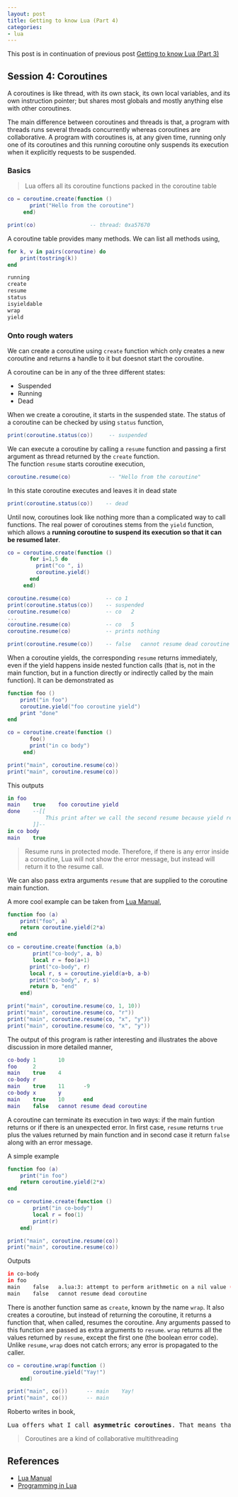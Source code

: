 ```yaml
---
layout: post
title: Getting to know Lua (Part 4)
categories:
- lua
---
```


This post is in continuation of previous post [Getting to know Lua (Part 3)](/lua/2018/01/22/getting-to-know-lua-3)

## Session 4: Coroutines

A coroutines is like thread, with its own stack, its own local variables, and its own instruction pointer; but shares most globals and mostly anything else with other coroutines. 

The main difference between coroutines and threads is that, a program with threads runs several threads concurrently whereas coroutines are collaborative.
A program with coroutines is, at any given time, running only one of its coroutines and this running coroutine only suspends its execution when it explicitly requests to be suspended.

### Basics

> Lua offers all its coroutine functions packed in the coroutine table

```lua
co = coroutine.create(function ()
       print("Hello from the coroutine")
     end)

print(co)                 -- thread: 0xa57670
```

A coroutine table provides many methods. We can list all methods using,
```lua
for k, v in pairs(coroutine) do
    print(tostring(k))
end
```

```bash
running
create
resume
status
isyieldable
wrap
yield
```

### Onto rough waters

We can create a coroutine using `create` function which only creates a new coroutine and returns a handle to it but doesnot start the coroutine.

A coroutine can be in any of the three different states:
- Suspended
- Running
- Dead

When we create a coroutine, it starts in the suspended state. The status of a coroutine can be checked by using `status` function,

```lua
print(coroutine.status(co))     -- suspended
```

We can execute a coroutine by calling a `resume` function and passing a first argument as thread returned by the `create` function.  
The function `resume` starts coroutine execution,

```lua
coroutine.resume(co)            -- "Hello from the coroutine"
```

In this state coroutine executes and leaves it in dead state

```lua
print(coroutine.status(co))    -- dead
```

Until now, coroutines look like nothing more than a complicated way to call functions. The real power of coroutines stems from the `yield` function, which allows a **running coroutine to suspend its execution so that it can be resumed later**.

```lua
co = coroutine.create(function ()
       for i=1,5 do
         print("co ", i)
         coroutine.yield()
       end
     end)

coroutine.resume(co)           -- co 1
print(coroutine.status(co))    -- suspended
coroutine.resume(co)           -- co   2
...
coroutine.resume(co)           -- co   5
coroutine.resume(co)           -- prints nothing

print(coroutine.resume(co))    -- false   cannot resume dead coroutine
```

When a coroutine yields, the corresponding `resume` returns immediately, even if the yield happens inside nested function calls (that is, not in the main function, but in a function directly or indirectly called by the main function). It can be demonstrated as

```lua
function foo ()
    print("in foo")
    coroutine.yield("foo coroutine yield")
    print "done"
end

co = coroutine.create(function ()
       foo()
       print("in co body")
     end)

print("main", coroutine.resume(co))
print("main", coroutine.resume(co))
```

This outputs

```lua
in foo
main    true    foo coroutine yield
done    --[[
            This print after we call the second resume because yield returned the function at an early stage
        ]]--
in co body
main    true
```

> Resume runs in protected mode. Therefore, if there is any error inside a coroutine, Lua will not show the error message, but instead will return it to the resume call.

We can also pass extra arguments `resume` that are supplied to the coroutine main function.   

A more cool example can be taken from [Lua Manual](http://www.lua.org/manual/5.2/manual.html#2.6),

```lua
function foo (a)
    print("foo", a)
    return coroutine.yield(2*a)
end

co = coroutine.create(function (a,b)
        print("co-body", a, b)
        local r = foo(a+1)
       print("co-body", r)
       local r, s = coroutine.yield(a+b, a-b)
       print("co-body", r, s)
       return b, "end"
    end)

print("main", coroutine.resume(co, 1, 10))
print("main", coroutine.resume(co, "r"))
print("main", coroutine.resume(co, "x", "y"))
print("main", coroutine.resume(co, "x", "y"))
```

The output of this program is rather interesting and illustrates the above discussion in more detailed manner,

```lua
co-body 1       10
foo     2
main    true    4
co-body r
main    true    11      -9
co-body x       y
main    true    10      end
main    false   cannot resume dead coroutine
```

A coroutine can terminate its execution in two ways: if the main funtion returns or if there is an unexpected error. In first case, `resume` returns `true` plus the values returned by main function and in second case it return `false` along with an error message.

A simple example

```lua
function foo (a)
    print("in foo")
    return coroutine.yield(2*x)
end

co = coroutine.create(function ()
        print("in co-body")
        local r = foo(1)
        print(r)
    end)

print("main", coroutine.resume(co))
print("main", coroutine.resume(co))
```

Outputs

```bash
in co-body
in foo
main    false   a.lua:3: attempt to perform arithmetic on a nil value (global 'x')
main    false   cannot resume dead coroutine
```

There is another function same as `create`, known by the name `wrap`. It also creates a coroutine, but instead of returning the coroutine, it returns a function that, when called, resumes the coroutine. Any arguments passed to this function are passed as extra arguments to `resume`. `wrap` returns all the values returned by `resume`, except the first one (the boolean error code). Unlike `resume`, `wrap` does not catch errors; any error is propagated to the caller.

```lua
co = coroutine.wrap(function ()
        coroutine.yield("Yay!")
    end)

print("main", co())      -- main    Yay!
print("main", co())      -- main
```

Roberto writes in book,

<pre style="text-align: justify; word-break: normal;">
Lua offers what I call <b>asymmetric coroutines</b>. That means that it has a function to suspend the execution of a coroutine and a different function to resume a suspended coroutine. Some other languages offer symmetric coroutines, where there is only one function to transfer control from any coroutine to another.
</pre>

> Coroutines are a kind of collaborative multithreading

## References

- [Lua Manual](http://www.lua.org/manual/5.2/manual.html)
- [Programming in Lua](https://www.lua.org/pil)
